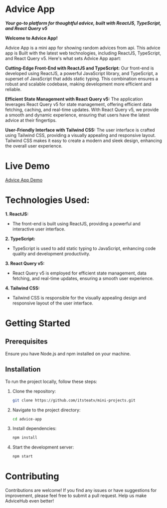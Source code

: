 
# Advice App
***Your go-to platform for thoughtful advice, built with ReactJS, TypeScript, and React Query v5***

**Welcome to Advice App!**

Advice App is a mini app for showing random advices from api. This advice app is Built with the latest web technologies, including ReactJS, TypeScript, and React Query v5. Here's what sets Advice App apart:

**Cutting-Edge Front-End with ReactJS and TypeScript:** Our front-end is developed using ReactJS, a powerful JavaScript library, and TypeScript, a superset of JavaScript that adds static typing. This combination ensures a robust and scalable codebase, making development more efficient and reliable.

**Efficient State Management with React Query v5:** The application leverages React Query v5 for state management, offering efficient data fetching, caching, and real-time updates. With React Query v5, we provide a smooth and dynamic experience, ensuring that users have the latest advice at their fingertips.

**User-Friendly Interface with Tailwind CSS:** The user interface is crafted using Tailwind CSS, providing a visually appealing and responsive layout. Tailwind CSS makes it easy to create a modern and sleek design, enhancing the overall user experience.

# Live Demo
[Advice App Demo](https://advice-generator-itsteatv.vercel.app/)

# Technologies Used:

**1. ReactJS:**

-   The front-end is built using ReactJS, providing a powerful and interactive user interface.

**2. TypeScript:**

-   TypeScript is used to add static typing to JavaScript, enhancing code quality and development productivity.

**3. React Query v5:**

-   React Query v5 is employed for efficient state management, data fetching, and real-time updates, ensuring a smooth user experience.

**4. Tailwind CSS:**

-   Tailwind CSS is responsible for the visually appealing design and responsive layout of the user interface.

# Getting Started

## Prerequisites

Ensure you have Node.js and npm installed on your machine.

## Installation

To run the project locally, follow these steps:

1. Clone the repository:

    ```bash
    git clone https://github.com/itsteatv/mini-projects.git
    ```

2. Navigate to the project directory:

    ```bash
    cd advice-app
    ```

3. Install dependencies:

    ```bash
    npm install
    ```

4. Start the development server:

    ```bash
    npm start
    ```

# Contributing

Contributions are welcome! If you find any issues or have suggestions for improvement, please feel free to submit a pull request. Help us make AdviceHub even better!